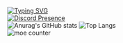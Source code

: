[![Typing SVG](https://readme-typing-svg.demolab.com?color=50BCDF&lines=안녕하새요한비이빈다)](https://git.io/typing-svg)  
[![Discord Presence](https://lanyard.cnrad.dev/api/684224430922006585?bg=50bcdf&borderRadius=10&theme=dark&idleMessage=%EC%95%84%EB%AC%B4%EA%B2%83%EB%8F%84%EC%95%88%ED%95%98%EA%B3%A0%EC%9E%87%EC%8A%B4&showDisplayName=true)](https://discord.com/users/684224430922006585)  
![Anurag's GitHub stats](https://github-readme-stats.vercel.app/api?username=birowsi&show_icons=true&theme=radical) ![Top Langs](https://github-readme-stats.vercel.app/api/top-langs/?username=birowsi)  
![moe counter](https://moe-counter.glitch.me/get/@birowsi)  
